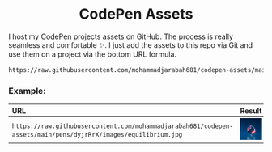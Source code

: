 <h1 align='center'>CodePen Assets</h1>

I host my [CodePen](https://codepen.io/mohjarabahh) projects assets on GitHub. The process is really seamless and comfortable ✨. I just add the assets to this repo via Git and use them on a project via the bottom URL formula.

```html
https://raw.githubusercontent.com/mohammadjarabah681/codepen-assets/main/pens/<PEN_ID>/<ASSET_PATH>
```


### Example:

| URL | Result |
| :-- | :----- |
| `https://raw.githubusercontent.com/mohammadjarabah681/codepen-assets/main/pens/dyjrRrX/images/equilibrium.jpg` | <img width='100px' src='./pens/dyjrRrX/images/equilibrium.jpg'/> |
